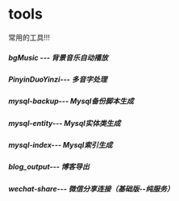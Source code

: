 # tools
常用的工具!!!
##### bgMusic --- 背景音乐自动播放
##### PinyinDuoYinzi--- 多音字处理
##### mysql-backup--- Mysql备份脚本生成
##### mysql-entity--- Mysql实体类生成
##### mysql-index--- Mysql索引生成
##### blog_output--- 博客导出
##### wechat-share--- 微信分享连接（基础版--纯服务）
 
